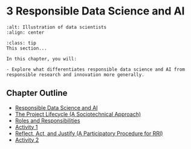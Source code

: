 # 3 Responsible Data Science and AI

```{image} /images/illustrations/data-science.png
:alt: Illustration of data scientists
:align: center
```

```{admonition} Summary
:class: tip
This section...
```

```{admonition} Learning Objectives
In this chapter, you will:

- Explore what differentiates responsible data science and AI from responsible research and innovation more generally.
```

## Chapter Outline

- [Responsible Data Science and AI](responsible_ds.md)
- [The Project Lifecycle (A Sociotechnical Approach)](project_lifecycle.md)
- [Roles and Responsibilities](roles_responsibility.md)
- [Activity 1](activity1.md)
- [Reflect, Act, and Justify (A Participatory Procedure for RRI)](reflect_act_justify.md)
- [Activity 2](activity2.md)